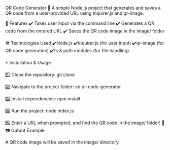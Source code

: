 QR Code Generator 🚀
A simple Node.js project that generates and saves a QR code from a user-provided URL using Inquirer.js and qr-image.

📌 Features
✔️ Takes user input via the command line
✔️ Generates a QR code from the entered URL
✔️ Saves the QR code image in the image/ folder

🛠️ Technologies Used
✔️Node.js
✔️Inquirer.js (for user input)
✔️qr-image (for QR code generation)
✔️fs & path modules (for file handling)


⚡ Installation & Usage

1️⃣ Clone the repository:
git clone <your-repo-link>

2️⃣ Navigate to the project folder:
cd qr-code-generator

3️⃣ Install dependencies:
npm install

4️⃣ Run the project:
node index.js

5️⃣ Enter a URL when prompted, and find the QR code in the image/ folder! 🎉
📷 Output Example

A QR code image will be saved in the image/ directory.

